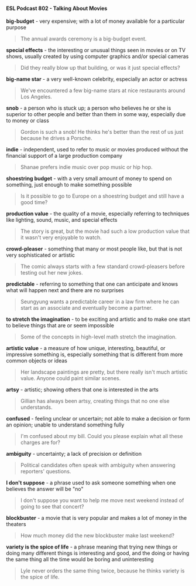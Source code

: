 #### ESL Podcast 802 - Talking About Movies

**big-budget** - very expensive; with a lot of money available for a particular
purpose

> The annual awards ceremony is a big-budget event.

**special effects** - the interesting or unusual things seen in movies or on TV
shows, usually created by using computer graphics and/or special cameras

> Did they really blow up that building, or was it just special effects?

**big-name star** - a very well-known celebrity, especially an actor or actress

> We've encountered a few big-name stars at nice restaurants around Los
Angeles.

**snob** - a person who is stuck up; a person who believes he or she is superior to
other people and better than them in some way, especially due to money or class

> Gordon is such a snob! He thinks he's better than the rest of us just because
he drives a Porsche.

**indie** - independent, used to refer to music or movies produced without the
financial support of a large production company

> Shanae prefers indie music over pop music or hip hop.

**shoestring budget** - with a very small amount of money to spend on something,
just enough to make something possible

> Is it possible to go to Europe on a shoestring budget and still have a good time?

**production value** - the quality of a movie, especially referring to techniques like
lighting, sound, music, and special effects

> The story is great, but the movie had such a low production value that it wasn't
very enjoyable to watch.

**crowd-pleaser** - something that many or most people like, but that is not very
sophisticated or artistic

> The comic always starts with a few standard crowd-pleasers before testing out
her new jokes.

**predictable** - referring to something that one can anticipate and knows what will
happen next and there are no surprises

> Seungyung wants a predictable career in a law firm where he can start as an
associate and eventually become a partner.

**to stretch the imagination** - to be exciting and artistic and to make one start to
believe things that are or seem impossible

> Some of the concepts in high-level math stretch the imagination.

**artistic value** - a measure of how unique, interesting, beautiful, or impressive
something is, especially something that is different from more common objects or
ideas

> Her landscape paintings are pretty, but there really isn't much artistic value.
Anyone could paint similar scenes.

**artsy** - artistic; showing others that one is interested in the arts

> Gillian has always been artsy, creating things that no one else understands.

**confused** - feeling unclear or uncertain; not able to make a decision or form an
opinion; unable to understand something fully

> I'm confused about my bill. Could you please explain what all these charges
are for?

**ambiguity** - uncertainty; a lack of precision or definition

> Political candidates often speak with ambiguity when answering reporters'
questions.

**I don't suppose** - a phrase used to ask someone something when one believes
the answer will be "no"

> I don't suppose you want to help me move next weekend instead of going to
see that concert?

**blockbuster** - a movie that is very popular and makes a lot of money in the
theaters

> How much money did the new blockbuster make last weekend?

**variety is the spice of life** - a phrase meaning that trying new things or doing
many different things is interesting and good, and the doing or having the same
thing all the time would be boring and uninteresting

> Lyle never orders the same thing twice, because he thinks variety is the spice
of life.

